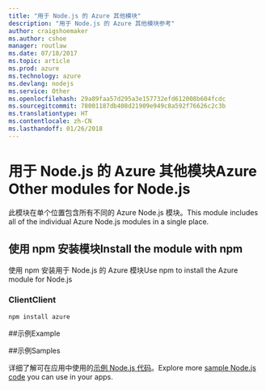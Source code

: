 ```yaml
---
title: "用于 Node.js 的 Azure 其他模块"
description: "用于 Node.js 的 Azure 其他模块参考"
author: craigshoemaker
ms.author: cshoe
manager: routlaw
ms.date: 07/18/2017
ms.topic: article
ms.prod: azure
ms.technology: azure
ms.devlang: nodejs
ms.service: Other
ms.openlocfilehash: 29a89faa57d295a3e157732efd612008b604fcdc
ms.sourcegitcommit: 78001187db408d21909e949c8a592f76626c2c3b
ms.translationtype: HT
ms.contentlocale: zh-CN
ms.lasthandoff: 01/26/2018
---
```

# <a name="azure-other-modules-for-nodejs"></a><span data-ttu-id="03d46-103">用于 Node.js 的 Azure 其他模块</span><span class="sxs-lookup"><span data-stu-id="03d46-103">Azure Other modules for Node.js</span></span>

<span data-ttu-id="03d46-104">此模块在单个位置包含所有不同的 Azure Node.js 模块。</span><span class="sxs-lookup"><span data-stu-id="03d46-104">This module includes all of the individual Azure Node.js modules in a single place.</span></span>

## <a name="install-the-module-with-npm"></a><span data-ttu-id="03d46-105">使用 npm 安装模块</span><span class="sxs-lookup"><span data-stu-id="03d46-105">Install the module with npm</span></span>

<span data-ttu-id="03d46-106">使用 npm 安装用于 Node.js 的 Azure 模块</span><span class="sxs-lookup"><span data-stu-id="03d46-106">Use npm to install the Azure module for Node.js</span></span>

### <a name="client"></a><span data-ttu-id="03d46-107">Client</span><span class="sxs-lookup"><span data-stu-id="03d46-107">Client</span></span>

```bash
npm install azure
```

##<a name="example"></a><span data-ttu-id="03d46-108">示例</span><span class="sxs-lookup"><span data-stu-id="03d46-108">Example</span></span>

##<a name="samples"></a><span data-ttu-id="03d46-109">示例</span><span class="sxs-lookup"><span data-stu-id="03d46-109">Samples</span></span>

<span data-ttu-id="03d46-110">详细了解可在应用中使用的[示例 Node.js 代码](https://azure.microsoft.com/resources/samples/?platform=nodejs)。</span><span class="sxs-lookup"><span data-stu-id="03d46-110">Explore more [sample Node.js code](https://azure.microsoft.com/resources/samples/?platform=nodejs) you can use in your apps.</span></span>